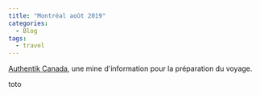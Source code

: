 ```yaml
---
title: "Montréal août 2019"
categories:
  - Blog
tags:
  - travel
---
```

<script src="/assets/js/main.js"></script>


[Authentik Canada](https://www.authentikcanada.com/office-tourisme-montreal), une mine d'information pour la préparation du voyage.

<div id='thediv'>toto</div>

<script>
var diff = countDownCanada()
document.getElementById("thediv").innerHTML = diff[0] + " jours "  + diff[1] + " heures d'ici Montreal !"
</script>
